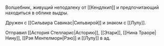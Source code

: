 Волшебник, живущий неподалеку от [[Кендлкип]] и предпочитающий находиться в облике выдры.

Дружен с [[Сильвира Савикас|Сильвирой]] и знаком с [[Лулу]].

Отправил [[Астория Стелларис|Асторию]], [[Этари]], [[Нина Траоре|Нину]], [[Рэя Ментелморн|Рэю]] и [[Лулу]] в ад.
